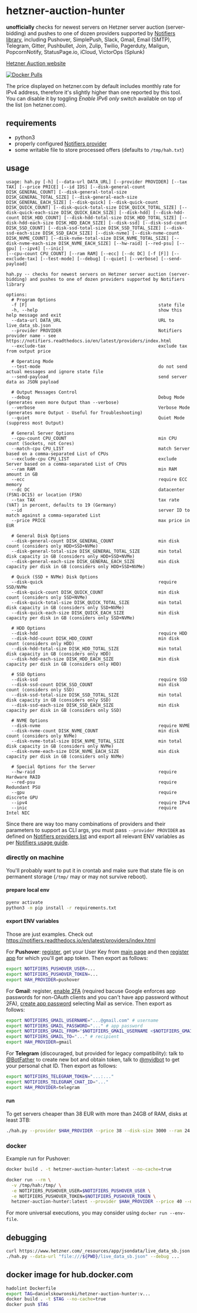 # hetzner-auction-hunter

**unofficially** checks for newest servers on Hetzner server auction (server-bidding) and pushes to one of dozen providers supported by [Notifiers library](https://pypi.org/project/notifiers/), including Pushover, SimplePush, Slack, Gmail, Email (SMTP), Telegram, Gitter, Pushbullet, Join, Zulip, Twilio, Pagerduty, Mailgun, PopcornNotify, StatusPage.io, iCloud, VictorOps (Splunk)

[Hetzner Auction website](https://www.hetzner.com/sb)

[![Docker Pulls](https://img.shields.io/docker/pulls/danielskowronski/hetzner-auction-hunter)](https://hub.docker.com/repository/docker/danielskowronski/hetzner-auction-hunter)

The price displayed on hetzner.com by default includes monthly rate for IPv4 address, therefore it's slightly higher than one reported by this tool. You can disable it by toggling *Enable IPv6 only* switch available on top of the list (on hetzner.com). 

## requirements

* python3
* properly configured [Notifiers provider](https://notifiers.readthedocs.io/en/latest/providers/index.html)
* some writable file to store processed offers (defaults to `/tmp/hah.txt`)

## usage

```
usage: hah.py [-h] [--data-url DATA_URL] [--provider PROVIDER] [--tax TAX] [--price PRICE] [--id IDS] [--disk-general-count DISK_GENERAL_COUNT] [--disk-general-total-size DISK_GENERAL_TOTAL_SIZE] [--disk-general-each-size DISK_GENERAL_EACH_SIZE] [--disk-quick] [--disk-quick-count DISK_QUICK_COUNT] [--disk-quick-total-size DISK_QUICK_TOTAL_SIZE] [--disk-quick-each-size DISK_QUICK_EACH_SIZE] [--disk-hdd] [--disk-hdd-count DISK_HDD_COUNT] [--disk-hdd-total-size DISK_HDD_TOTAL_SIZE] [--disk-hdd-each-size DISK_HDD_EACH_SIZE] [--disk-ssd] [--disk-ssd-count DISK_SSD_COUNT] [--disk-ssd-total-size DISK_SSD_TOTAL_SIZE] [--disk-ssd-each-size DISK_SSD_EACH_SIZE] [--disk-nvme] [--disk-nvme-count DISK_NVME_COUNT] [--disk-nvme-total-size DISK_NVME_TOTAL_SIZE] [--disk-nvme-each-size DISK_NVME_EACH_SIZE] [--hw-raid] [--red-psu] [--gpu] [--ipv4] [--inic]
[--cpu-count CPU_COUNT] [--ram RAM] [--ecc] [--dc DC] [-f [F]] [--exclude-tax] [--test-mode] [--debug] [--quiet] [--verbose] [--send-payload]

hah.py -- checks for newest servers on Hetzner server auction (server-bidding) and pushes to one of dozen providers supported by Notifiers library

options:
  # Program Options
  -f [F]                                                  state file
  -h, --help                                              show this help message and exit
  --data-url DATA_URL                                     URL to live_data_sb.json
  --provider PROVIDER                                     Notifiers provider name - see https://notifiers.readthedocs.io/en/latest/providers/index.html
  --exclude-tax                                           exclude tax from output price
  
  # Operating Mode
  --test-mode                                             do not send actual messages and ignore state file
  --send-payload                                          send server data as JSON payload

  # Output Messages Control
  --debug                                                 Debug Mode (generates even more Output than --verbose)
  --verbose                                               Verbose Mode (generates more Output - Useful for Troubleshooting)
  --quiet                                                 Quiet Mode (suppress most Output)

  # General Server Options
  --cpu-count CPU_COUNT                                   min CPU count (Sockets, not Cores)      
  --match-cpu CPU_LIST                                    match Server based on a comma-separated List of CPUs
  --exclude-cpu CPU_LIST                                  exclude Server based on a comma-separated List of CPUs     
  --ram RAM                                               min RAM amount in GB
  --ecc                                                   require ECC memory
  --dc DC                                                 datacenter (FSN1-DC15) or location (FSN)
  --tax TAX                                               tax rate (VAT) in percent, defaults to 19 (Germany)
  --id                                                    server ID to match against a comma-separated List
  --price PRICE                                           max price in EUR

  # General Disk Options
  --disk-general-count DISK_GENERAL_COUNT                 min disk count (considers only HDD+SSD+NVMe)         
  --disk-general-total-size DISK_GENERAL_TOTAL_SIZE       min total disk capacity in GB (considers only HDD+SSD+NVMe)                
  --disk-general-each-size DISK_GENERAL_EACH_SIZE         min disk capacity per disk in GB (considers only HDD+SSD+NVMe)  

  # Quick (SSD + NVMe) Disk Options
  --disk-quick                                            require SSD/NVMe
  --disk-quick-count DISK_QUICK_COUNT                     min disk count (considers only SSD+NVMe)         
  --disk-quick-total-size DISK_QUICK_TOTAL_SIZE           min total disk capacity in GB (considers only SSD+NVMe)                
  --disk-quick-each-size DISK_QUICK_EACH_SIZE             min disk capacity per disk in GB (considers only SSD+NVMe) 

  # HDD Options
  --disk-hdd                                              require HDD
  --disk-hdd-count DISK_HDD_COUNT                         min disk count (considers only HDD)         
  --disk-hdd-total-size DISK_HDD_TOTAL_SIZE               min total disk capacity in GB (considers only HDD)                
  --disk-hdd-each-size DISK_HDD_EACH_SIZE                 min disk capacity per disk in GB (considers only HDD) 

  # SSD Options
  --disk-ssd                                              require SSD
  --disk-ssd-count DISK_SSD_COUNT                         min disk count (considers only SSD)         
  --disk-ssd-total-size DISK_SSD_TOTAL_SIZE               min total disk capacity in GB (considers only SSD)                
  --disk-ssd-each-size DISK_SSD_EACH_SIZE                 min disk capacity per disk in GB (considers only SSD) 

  # NVME Options
  --disk-nvme                                             require NVME 
  --disk-nvme-count DISK_NVME_COUNT                       min disk count (considers only NVMe)         
  --disk-nvme-total-size DISK_NVME_TOTAL_SIZE             min total disk capacity in GB (considers only NVMe)                
  --disk-nvme-each-size DISK_NVME_EACH_SIZE               min disk capacity per disk in GB (considers only NVMe) 

  # Special Options for the Server
  --hw-raid                                               require Hardware RAID
  --red-psu                                               require Redundant PSU
  --gpu                                                   require discrete GPU
  --ipv4                                                  require IPv4
  --inic                                                  require Intel NIC

```

Since there are way too many combinations of providers and their parameters to support as CLI args, you must pass `--provider PROVIDER` as defined on [Notifiers providers list](https://notifiers.readthedocs.io/en/latest/providers/index.html) and export all relevant ENV variables as per [Notifiers usage guide](https://notifiers.readthedocs.io/en/latest/usage.html?highlight=NOTIFIERS_#environment-variables). 

### directly on machine

You'll probably want to put it in crontab and make sure that state file is on permanent storage (`/tmp/` may or may not survive reboot).

#### prepare local env

```bash
pyenv activate
python3 -m pip install -r requirements.txt
```

#### export ENV variables

Those are just examples. Check out https://notifiers.readthedocs.io/en/latest/providers/index.html

For **Pushover**: [register](https://pushover.net/signup), get your User Key from [main page](https://pushover.net) and then [register app](https://pushover.net/apps/build) for which you'll get app token. Then export as follows:

```bash
export NOTIFIERS_PUSHOVER_USER=...
export NOTIFIERS_PUSHOVER_TOKEN=...
export HAH_PROVIDER=pushover
```

For **Gmail**: register, [enable 2FA](https://myaccount.google.com/signinoptions/two-step-verification/enroll-welcome) (required bacuse Google enforces app passwords for non-OAuth clients and you can't have app password without 2FA), [create app password](https://myaccount.google.com/apppasswords) selecting Mail as service. Then export as follows:

```bash
export NOTIFIERS_GMAIL_USERNAME="...@gmail.com" # username
export NOTIFIERS_GMAIL_PASSWORD="..." # app password
export NOTIFIERS_GMAIL_FROM="$NOTIFIERS_GMAIL_USERNAME <$NOTIFIERS_GMAIL_USERNAME>" # optional From field, recommended to use real account email
export NOTIFIERS_GMAIL_TO="..." # recipient
export HAH_PROVIDER=gmail
```

For **Telegram** (discouraged, but provided for legacy compatibility): talk to [@BotFather](https://t.me/BotFather) to create new bot and obtain token, talk to [@myidbot](https://t.me/myidbot) to get your personal chat ID. Then export as follows: 

```bash
export NOTIFIERS_TELEGRAM_TOKEN="...:..."
export NOTIFIERS_TELEGRAM_CHAT_ID="..." 
export HAH_PROVIDER=telegram
```

#### run

To get servers cheaper than 38 EUR with more than 24GB of RAM, disks at least 3TB:

```bash
./hah.py --provider $HAH_PROVIDER --price 38 --disk-size 3000 --ram 24
```

### docker

Example run for Pushover:

```bash
docker build . -t hetzner-auction-hunter:latest --no-cache=true

docker run --rm \
  -v /tmp/hah:/tmp/ \
  -e NOTIFIERS_PUSHOVER_USER=$NOTIFIERS_PUSHOVER_USER \
  -e NOTIFIERS_PUSHOVER_TOKEN=$NOTIFIERS_PUSHOVER_TOKEN \
  hetzner-auction-hunter:latest --provider $HAH_PROVIDER --price 40 --disk-size 3000 --ram 24
```

For more universal executions, you may consider using `docker run --env-file`.

## debugging

```bash
curl https://www.hetzner.com/_resources/app/jsondata/live_data_sb.json | jq > live_data_sb.json
./hah.py --data-url "file:///${PWD}/live_data_sb.json" --debug ...
```

## docker image for hub.docker.com

```bash
hadolint Dockerfile
export TAG=danielskowronski/hetzner-auction-hunter:v...
docker build . -t $TAG --no-cache=true
docker push $TAG
```
